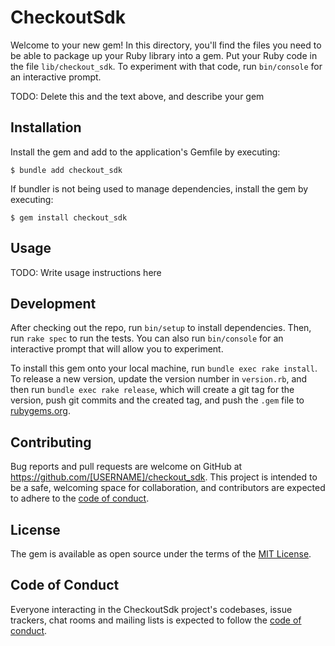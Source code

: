 # CheckoutSdk

Welcome to your new gem! In this directory, you'll find the files you need to be able to package up your Ruby library into a gem. Put your Ruby code in the file `lib/checkout_sdk`. To experiment with that code, run `bin/console` for an interactive prompt.

TODO: Delete this and the text above, and describe your gem

## Installation

Install the gem and add to the application's Gemfile by executing:

    $ bundle add checkout_sdk

If bundler is not being used to manage dependencies, install the gem by executing:

    $ gem install checkout_sdk

## Usage

TODO: Write usage instructions here

## Development

After checking out the repo, run `bin/setup` to install dependencies. Then, run `rake spec` to run the tests. You can also run `bin/console` for an interactive prompt that will allow you to experiment.

To install this gem onto your local machine, run `bundle exec rake install`. To release a new version, update the version number in `version.rb`, and then run `bundle exec rake release`, which will create a git tag for the version, push git commits and the created tag, and push the `.gem` file to [rubygems.org](https://rubygems.org).

## Contributing

Bug reports and pull requests are welcome on GitHub at https://github.com/[USERNAME]/checkout_sdk. This project is intended to be a safe, welcoming space for collaboration, and contributors are expected to adhere to the [code of conduct](https://github.com/[USERNAME]/checkout_sdk/blob/master/CODE_OF_CONDUCT.md).

## License

The gem is available as open source under the terms of the [MIT License](https://opensource.org/licenses/MIT).

## Code of Conduct

Everyone interacting in the CheckoutSdk project's codebases, issue trackers, chat rooms and mailing lists is expected to follow the [code of conduct](https://github.com/[USERNAME]/checkout_sdk/blob/master/CODE_OF_CONDUCT.md).
